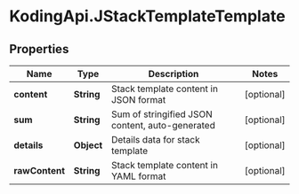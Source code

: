 # KodingApi.JStackTemplateTemplate

## Properties
Name | Type | Description | Notes
------------ | ------------- | ------------- | -------------
**content** | **String** | Stack template content in JSON format | [optional] 
**sum** | **String** | Sum of stringified JSON content, auto-generated | [optional] 
**details** | **Object** | Details data for stack template | [optional] 
**rawContent** | **String** | Stack template content in YAML format | [optional] 


